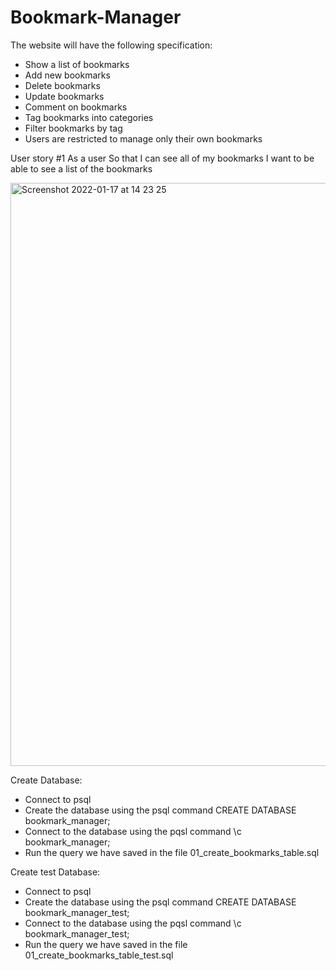 # Bookmark-Manager

The website will have the following specification:

* Show a list of bookmarks
* Add new bookmarks
* Delete bookmarks
* Update bookmarks
* Comment on bookmarks
* Tag bookmarks into categories
* Filter bookmarks by tag
* Users are restricted to manage only their own bookmarks


User story #1
As a user
So that I can see all of my bookmarks
I want to be able to see a list of the bookmarks

<img width="933" alt="Screenshot 2022-01-17 at 14 23 25" src="https://user-images.githubusercontent.com/95214579/149787066-efbc9c00-6b8c-4a9f-8b7c-3db0ba99bc41.png">

Create Database:

* Connect to psql
* Create the database using the psql command CREATE DATABASE bookmark_manager;
* Connect to the database using the pqsl command \c bookmark_manager;
* Run the query we have saved in the file 01_create_bookmarks_table.sql

Create test Database:

* Connect to psql
* Create the database using the psql command CREATE DATABASE bookmark_manager_test;
* Connect to the database using the pqsl command \c bookmark_manager_test;
* Run the query we have saved in the file 01_create_bookmarks_table_test.sql
